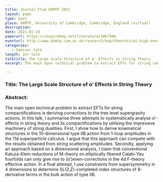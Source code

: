```yaml
---
title: Journal Club DAMTP 2021
layout: page
type: post
place: DAMTP, University of Cambridge, Cambridge, England (virtual)
description: 
date: 2021-02-19
paperurl: https://inspirehep.net/literature/1867946
eventurl: http://www.damtp.cam.ac.uk/research/hep/theoretical-high-energy-particle-physics-group
categories: 
   - Seminar talk
length: 1hr talk
talktitle: The Large Scale Structure of α′ Effects in String Theory
excerpt: The main open technical problem to extract EFTs for string compactifications is deriving corrections to the tree level supergravity actions. In this talk, I summarise three attempts to systematically analyse α′-effects in string theory and its compactifications by utilising the impressive machinery of string dualities...

---
```


### Title: The Large Scale Structure of α′ Effects in String Theory

### Abstract:

The main open technical problem to extract EFTs for string compactifications is deriving corrections to the tree level supergravity actions. In this talk, I summarise three attempts to systematically analyse α′-effects in string theory and its compactifications by utilising the impressive machinery of string dualities. First, I show how to derive kinematical structures in the 10-dimensional type IIB action from 1-loop amplitudes in the 11d superparticle calculus. I argue that this approach can compete with the results obtained from string scattering amplitudes. Secondly, applying an approach based on a dimensional analysis, I claim that conventional Kaluza-Klein reductions of M-theory on elliptically fibered Calabi-Yau fourfolds can only give rise to (α′)even-corrections in the 4d F-theory effective action. In a final attempt, I use constraints from supersymmetry in 4 dimensions to determine SL(2,Z)-completed index structures of 8-derivative terms in the bulk action of type IIB.

